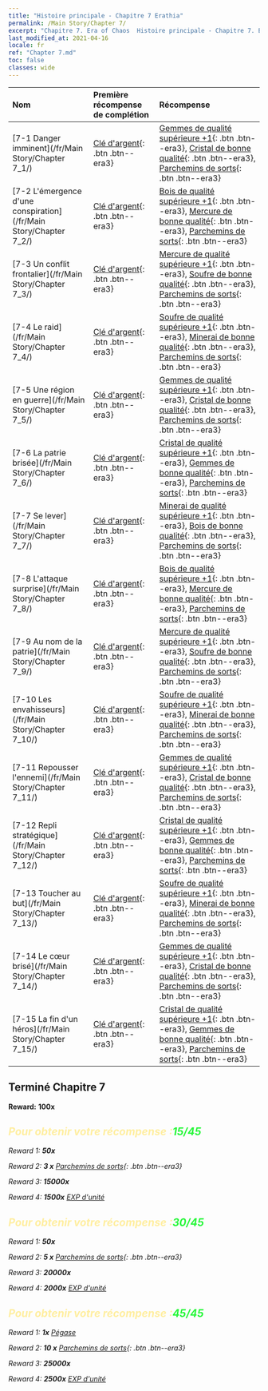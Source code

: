 ```yaml
---
title: "Histoire principale - Chapitre 7 Erathia"
permalink: /Main Story/Chapter 7/
excerpt: "Chapitre 7. Era of Chaos  Histoire principale - Chapitre 7. Erathia"
last_modified_at: 2021-04-16
locale: fr
ref: "Chapter 7.md"
toc: false
classes: wide
---
```


  | Nom |  Première récompense de complétion | Récompense |
  |:------------|:------------|:------------| 
  | [7-1 Danger imminent](/fr/Main Story/Chapter 7_1/) | [Clé d'argent](/fr/Items/con_693/){: .btn .btn--era3} | [Gemmes de qualité supérieure +1](/fr/Items/mat_23/){: .btn .btn--era3}, [Cristal de bonne qualité](/fr/Items/mat_17/){: .btn .btn--era3}, [Parchemins de sorts](/fr/Items/con_694/){: .btn .btn--era3} |
  | [7-2 L'émergence d'une conspiration](/fr/Main Story/Chapter 7_2/) | [Clé d'argent](/fr/Items/con_693/){: .btn .btn--era3} | [Bois de qualité supérieure +1](/fr/Items/mat_20/){: .btn .btn--era3}, [Mercure de bonne qualité](/fr/Items/mat_14/){: .btn .btn--era3}, [Parchemins de sorts](/fr/Items/con_694/){: .btn .btn--era3} |
  | [7-3 Un conflit frontalier](/fr/Main Story/Chapter 7_3/) | [Clé d'argent](/fr/Items/con_693/){: .btn .btn--era3} | [Mercure de qualité supérieure +1](/fr/Items/mat_21/){: .btn .btn--era3}, [Soufre de bonne qualité](/fr/Items/mat_15/){: .btn .btn--era3}, [Parchemins de sorts](/fr/Items/con_694/){: .btn .btn--era3} |
  | [7-4 Le raid](/fr/Main Story/Chapter 7_4/) | [Clé d'argent](/fr/Items/con_693/){: .btn .btn--era3} | [Soufre de qualité supérieure +1](/fr/Items/mat_22/){: .btn .btn--era3}, [Minerai de bonne qualité](/fr/Items/mat_12/){: .btn .btn--era3}, [Parchemins de sorts](/fr/Items/con_694/){: .btn .btn--era3} |
  | [7-5 Une région en guerre](/fr/Main Story/Chapter 7_5/) | [Clé d'argent](/fr/Items/con_693/){: .btn .btn--era3} | [Gemmes de qualité supérieure +1](/fr/Items/mat_23/){: .btn .btn--era3}, [Cristal de bonne qualité](/fr/Items/mat_17/){: .btn .btn--era3}, [Parchemins de sorts](/fr/Items/con_694/){: .btn .btn--era3} |
  | [7-6 La patrie brisée](/fr/Main Story/Chapter 7_6/) | [Clé d'argent](/fr/Items/con_693/){: .btn .btn--era3} | [Cristal de qualité supérieure +1](/fr/Items/mat_24/){: .btn .btn--era3}, [Gemmes de bonne qualité](/fr/Items/mat_16/){: .btn .btn--era3}, [Parchemins de sorts](/fr/Items/con_694/){: .btn .btn--era3} |
  | [7-7 Se lever](/fr/Main Story/Chapter 7_7/) | [Clé d'argent](/fr/Items/con_693/){: .btn .btn--era3} | [Minerai de qualité supérieure +1](/fr/Items/mat_19/){: .btn .btn--era3}, [Bois de bonne qualité](/fr/Items/mat_13/){: .btn .btn--era3}, [Parchemins de sorts](/fr/Items/con_694/){: .btn .btn--era3} |
  | [7-8 L'attaque surprise](/fr/Main Story/Chapter 7_8/) | [Clé d'argent](/fr/Items/con_693/){: .btn .btn--era3} | [Bois de qualité supérieure +1](/fr/Items/mat_20/){: .btn .btn--era3}, [Mercure de bonne qualité](/fr/Items/mat_14/){: .btn .btn--era3}, [Parchemins de sorts](/fr/Items/con_694/){: .btn .btn--era3} |
  | [7-9 Au nom de la patrie](/fr/Main Story/Chapter 7_9/) | [Clé d'argent](/fr/Items/con_693/){: .btn .btn--era3} | [Mercure de qualité supérieure +1](/fr/Items/mat_21/){: .btn .btn--era3}, [Soufre de bonne qualité](/fr/Items/mat_15/){: .btn .btn--era3}, [Parchemins de sorts](/fr/Items/con_694/){: .btn .btn--era3} |
  | [7-10 Les envahisseurs](/fr/Main Story/Chapter 7_10/) | [Clé d'argent](/fr/Items/con_693/){: .btn .btn--era3} | [Soufre de qualité supérieure +1](/fr/Items/mat_22/){: .btn .btn--era3}, [Minerai de bonne qualité](/fr/Items/mat_12/){: .btn .btn--era3}, [Parchemins de sorts](/fr/Items/con_694/){: .btn .btn--era3} |
  | [7-11 Repousser l'ennemi](/fr/Main Story/Chapter 7_11/) | [Clé d'argent](/fr/Items/con_693/){: .btn .btn--era3} | [Gemmes de qualité supérieure +1](/fr/Items/mat_23/){: .btn .btn--era3}, [Cristal de bonne qualité](/fr/Items/mat_17/){: .btn .btn--era3}, [Parchemins de sorts](/fr/Items/con_694/){: .btn .btn--era3} |
  | [7-12 Repli stratégique](/fr/Main Story/Chapter 7_12/) | [Clé d'argent](/fr/Items/con_693/){: .btn .btn--era3} | [Cristal de qualité supérieure +1](/fr/Items/mat_24/){: .btn .btn--era3}, [Gemmes de bonne qualité](/fr/Items/mat_16/){: .btn .btn--era3}, [Parchemins de sorts](/fr/Items/con_694/){: .btn .btn--era3} |
  | [7-13 Toucher au but](/fr/Main Story/Chapter 7_13/) | [Clé d'argent](/fr/Items/con_693/){: .btn .btn--era3} | [Soufre de qualité supérieure +1](/fr/Items/mat_22/){: .btn .btn--era3}, [Minerai de bonne qualité](/fr/Items/mat_12/){: .btn .btn--era3}, [Parchemins de sorts](/fr/Items/con_694/){: .btn .btn--era3} |
  | [7-14 Le cœur brisé](/fr/Main Story/Chapter 7_14/) | [Clé d'argent](/fr/Items/con_693/){: .btn .btn--era3} | [Gemmes de qualité supérieure +1](/fr/Items/mat_23/){: .btn .btn--era3}, [Cristal de bonne qualité](/fr/Items/mat_17/){: .btn .btn--era3}, [Parchemins de sorts](/fr/Items/con_694/){: .btn .btn--era3} |
  | [7-15 La fin d'un héros](/fr/Main Story/Chapter 7_15/) | [Clé d'argent](/fr/Items/con_693/){: .btn .btn--era3} | [Cristal de qualité supérieure +1](/fr/Items/mat_24/){: .btn .btn--era3}, [Gemmes de bonne qualité](/fr/Items/mat_16/){: .btn .btn--era3}, [Parchemins de sorts](/fr/Items/con_694/){: .btn .btn--era3} |


## Terminé Chapitre 7

 **Reward:**  **100x** <i class="fas fa-gem"/>



## <span style="color: #ffeea0">Pour obtenir votre récompense :</span><span style="color: #27f73a">15/45</span>

 Reward 1:  **50x** <i class="fas fa-gem"/>

 Reward 2: **3 x** [Parchemins de sorts](/fr/Items/con_694/){: .btn .btn--era3}

 Reward 3:  **15000x** <i class="fas fa-coins"/>

 Reward 4:  **1500x** [EXP d'unité](/fr/Items/con_902/)



## <span style="color: #ffeea0">Pour obtenir votre récompense :</span><span style="color: #27f73a">30/45</span>

 Reward 1:  **50x** <i class="fas fa-gem"/>

 Reward 2: **5 x** [Parchemins de sorts](/fr/Items/con_694/){: .btn .btn--era3}

 Reward 3:  **20000x** <i class="fas fa-coins"/>

 Reward 4:  **2000x** [EXP d'unité](/fr/Items/con_902/)



## <span style="color: #ffeea0">Pour obtenir votre récompense :</span><span style="color: #27f73a">45/45</span>

 Reward 1:  **1x** [Pégase](/fr/units/Pegasus/)

 Reward 2: **10 x** [Parchemins de sorts](/fr/Items/con_694/){: .btn .btn--era3}

 Reward 3:  **25000x** <i class="fas fa-coins"/>

 Reward 4:  **2500x** [EXP d'unité](/fr/Items/con_902/)

